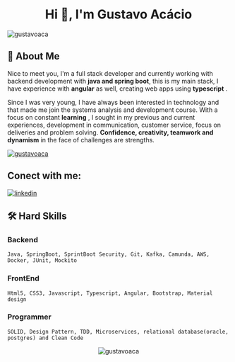 <h1 align="center">Hi 👋, I'm Gustavo Acácio</h1>
<p align="left"> <img src="https://komarev.com/ghpvc/?username=gustavoaca&label=Profile%20views&color=0e75b6&style=flat" alt="gustavoaca" /> </p>

## 🚀 About Me
Nice to meet you, I'm a full stack developer and currently working with backend development with **java and spring boot**, this is my main stack, I have experience with **angular** as well, creating web apps using **typescript** .

Since I was very young, I have always been interested in technology and that made me join the systems analysis and development course. With a focus on constant **learning** , I sought in my previous and current experiences, development in communication, customer service, focus on deliveries and problem solving. **Confidence, creativity, teamwork and dynamism** in the face of challenges are strengths.
 <div  align="left">
 <a href="https://github.com/ryo-ma/github-profile-trophy"><img src="https://github-profile-trophy.vercel.app/?username=gustavoaca&theme=juicyfresh&rank=S,AAA,AA,A" alt="gustavoaca" /></a>
</div>


## Conect with me:
[![linkedin](https://img.shields.io/badge/linkedin-0A66C2?style=for-the-badge&logo=linkedin&logoColor=white)](https://www.linkedin.com/in/gustaavo-acacio/)


## 🛠 Hard Skills
### Backend
    Java, SpringBoot, SprintBoot Security, Git, Kafka, Camunda, AWS, Docker, JUnit, Mockito

### FrontEnd
    Html5, CSS3, Javascript, Typescript, Angular, Bootstrap, Material design

### Programmer
    SOLID, Design Pattern, TDD, Microservices, relational database(oracle, postgres) and Clean Code

 <div align="center">
<img  src="https://github-readme-stats.vercel.app/api/top-langs?username=gustavoaca&theme=cobalt&show_icons=true&locale=en&layout=compact" ? alt="gustavoaca" />
</div>
